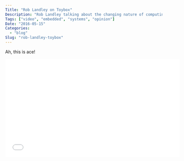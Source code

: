 ```yaml
---
Title: "Rob Landley on Toybox"
Description: "Rob Landley talking about the changing nature of computing systems and the need for a full toolchain for embedded and mobile devices"
Tags: ["video", "embedded", "systems", "opinion"]
Date: "2016-05-15"
Categories:
  - "blog"
Slug: "rob-landley-toybox"
---
```


Ah, this is ace!

<div class="video-container">
<iframe width="560" height="315" src="//www.youtube.com/embed/SGmtP5Lg_t0" frameborder="0" allowfullscreen></iframe>
</div>
